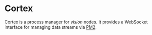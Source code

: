 # Cortex

Cortex is a process manager for *vision* nodes. It provides a WebSocket interface for managing data streams via [PM2](http://pm2.keymetrics.io/).